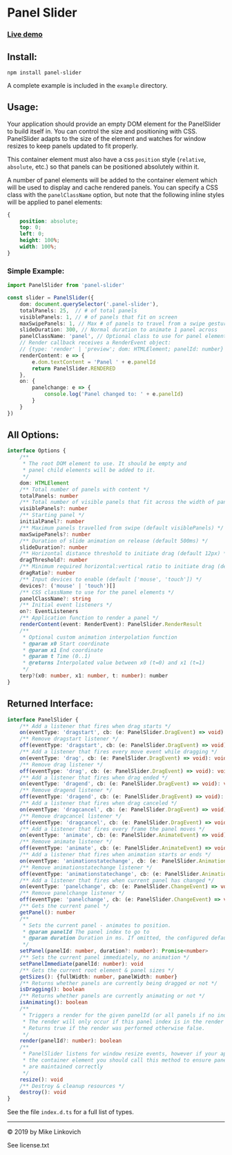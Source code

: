 # Panel Slider

### [Live demo](https://spacejack.github.io/panel-slider/)

## Install:

	npm install panel-slider

A complete example is included in the `example` directory.

## Usage:

Your application should provide an empty DOM element for the PanelSlider to build itself in. You can control the size and positioning with CSS. PanelSlider adapts to the size of the element and watches for window resizes to keep panels updated to fit properly.

This container element must also have a css `position` style (`relative`, `absolute`, etc.) so that panels can be positioned absolutely within it.

A number of panel elements will be added to the container element which will be used to display and cache rendered panels. You can specify a CSS class with the `panelClassName` option, but note that the following inline styles will be applied to panel elements:

```css
{
	position: absolute;
	top: 0;
	left: 0;
	height: 100%;
	width: 100%;
}
```
### Simple Example:

```typescript
import PanelSlider from 'panel-slider'

const slider = PanelSlider({
	dom: document.querySelector('.panel-slider'),
	totalPanels: 25,  // # of total panels
	visiblePanels: 1, // # of panels that fit on screen
	maxSwipePanels: 1, // Max # of panels to travel from a swipe gesture
	slideDuration: 300, // Normal duration to animate 1 panel across
	panelClassName: 'panel', // Optional class to use for panel elements
	// Render callback receives a RenderEvent object:
	// {type: 'render' | 'preview'; dom: HTMLElement; panelId: number}
	renderContent: e => {
		e.dom.textContent = 'Panel ' + e.panelId
		return PanelSlider.RENDERED
	},
	on: {
		panelchange: e => {
			console.log('Panel changed to: ' + e.panelId)
		}
	}
})
```

## All Options:

```typescript
interface Options {
	/**
	 * The root DOM element to use. It should be empty and
	 * panel child elements will be added to it.
	 */
	dom: HTMLElement
	/** Total number of panels with content */
	totalPanels: number
	/** Total number of visible panels that fit across the width of panel-set container */
	visiblePanels?: number
	/** Starting panel */
	initialPanel?: number
	/** Maximum panels travelled from swipe (default visiblePanels) */
	maxSwipePanels?: number
	/** Duration of slide animation on release (default 500ms) */
	slideDuration?: number
	/** Horizontal distance threshold to initiate drag (default 12px) */
	dragThreshold?: number
	/** Minimum required horizontal:vertical ratio to initiate drag (default 1.5) */
	dragRatio?: number
	/** Input devices to enable (default ['mouse', 'touch']) */
	devices?: ('mouse' | 'touch')[]
	/** CSS className to use for the panel elements */
	panelClassName?: string
	/** Initial event listeners */
	on?: EventListeners
	/** Application function to render a panel */
	renderContent(event: RenderEvent): PanelSlider.RenderResult
	/**
	 * Optional custom animation interpolation function
	 * @param x0 Start coordinate
	 * @param x1 End coordinate
	 * @param t Time (0..1)
	 * @returns Interpolated value between x0 (t=0) and x1 (t=1)
	 */
	terp?(x0: number, x1: number, t: number): number
}
```

## Returned Interface:

```typescript
interface PanelSlider {
	/** Add a listener that fires when drag starts */
	on(eventType: 'dragstart', cb: (e: PanelSlider.DragEvent) => void): void
	/** Remove dragstart listener */
	off(eventType: 'dragstart', cb: (e: PanelSlider.DragEvent) => void): void
	/** Add a listener that fires every move event while dragging */
	on(eventType: 'drag', cb: (e: PanelSlider.DragEvent) => void): void
	/** Remove drag listener */
	off(eventType: 'drag', cb: (e: PanelSlider.DragEvent) => void): void
	/** Add a listener that fires when drag ended */
	on(eventType: 'dragend', cb: (e: PanelSlider.DragEvent) => void): void
	/** Remove dragend listener */
	off(eventType: 'dragend', cb: (e: PanelSlider.DragEvent) => void): void
	/** Add a listener that fires when drag canceled */
	on(eventType: 'dragcancel', cb: (e: PanelSlider.DragEvent) => void): void
	/** Remove dragcancel listener */
	off(eventType: 'dragcancel', cb: (e: PanelSlider.DragEvent) => void): void
	/** Add a listener that fires every frame the panel moves */
	on(eventType: 'animate', cb: (e: PanelSlider.AnimateEvent) => void): void
	/** Remove animate listener */
	off(eventType: 'animate', cb: (e: PanelSlider.AnimateEvent) => void): void
	/** Add a listener that fires when animation starts or ends */
	on(eventType: 'animationstatechange', cb: (e: PanelSlider.AnimationEvent) => void): void
	/** Remove animationstatechange listener */
	off(eventType: 'animationstatechange', cb: (e: PanelSlider.AnimationEvent) => void): void
	/** Add a listener that fires when current panel has changed */
	on(eventType: 'panelchange', cb: (e: PanelSlider.ChangeEvent) => void): void
	/** Remove panelchange listener */
	off(eventType: 'panelchange', cb: (e: PanelSlider.ChangeEvent) => void): void
	/** Gets the current panel */
	getPanel(): number
	/**
	 * Sets the current panel - animates to position.
	 * @param panelId The panel index to go to
	 * @param duration Duration in ms. If omitted, the configured default is used.
	 */
	setPanel(panelId: number, duration?: number): Promise<number>
	/** Sets the current panel immediately, no animation */
	setPanelImmediate(panelId: number): void
	/** Gets the current root element & panel sizes */
	getSizes(): {fullWidth: number, panelWidth: number}
	/** Returns whether panels are currently being dragged or not */
	isDragging(): boolean
	/** Returns whether panels are currently animating or not */
	isAnimating(): boolean
	/**
	 * Triggers a render for the given panelId (or all panels if no index is provided.)
	 * The render will only occur if this panel index is in the render cache.
	 * Returns true if the render was performed otherwise false.
	 */
	render(panelId?: number): boolean
	/**
	 * PanelSlider listens for window resize events, however if your application resizes
	 * the container element you should call this method to ensure panel sizes and positions
	 * are maintained correctly
	 */
	resize(): void
	/** Destroy & cleanup resources */
	destroy(): void
}
```

See the file `index.d.ts` for a full list of types.

---

© 2019 by Mike Linkovich

See license.txt
